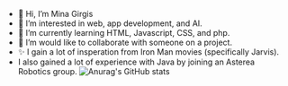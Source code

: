 - 👋 Hi, I’m Mina Girgis
- 👀 I’m interested in web, app development, and AI.
- 🌱 I’m currently learning HTML, Javascript, CSS, and php.
- 💞️ I’m would like to collaborate with someone on a project.
- ✨ I gain a lot of insperation from Iron Man movies (specifically Jarvis).
- I also gained a lot of experience with Java by joining an Asterea Robotics group.
![Anurag's GitHub stats](https://github-readme-stats.vercel.app/api?username=MinaGirgis2000&show_icons=true&theme=radical)

